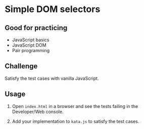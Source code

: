 # Simple DOM selectors

## Good for practicing

- JavaScript basics
- JavaScript DOM
- Pair programming

## Challenge

Satisfy the test cases with vanilla JavaScript.

## Usage

1. Open `index.html` in a browser and see the tests failing in the Developer/Web console.

2. Add your implementation to `kata.js` to satisfy the test cases.
